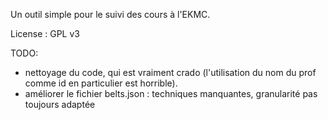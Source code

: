 Un outil simple pour le suivi des cours à l'EKMC.

License : GPL v3

TODO:
- nettoyage du code, qui est vraiment crado (l'utilisation du nom du prof comme id en particulier est horrible).
- améliorer le fichier belts.json : techniques manquantes, granularité pas toujours adaptée
